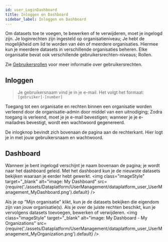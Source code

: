 ```yaml
---
id: user_LoginDashboard
title: Inloggen en Dashboard
sidebar_label: Inloggen en Dashboard
---
```


Om datasets toe te voegen, te bewerken of te verwijderen, moet je ingelogd zijn. Je loginrechten zijn ingesteld op organisatieniveau; Je hebt de mogelijkheid om lid te worden van één of meerdere organisaties. Hiermee kun je meerdere datasets in verschillende organisaties beheren. Elke organisatie bevat ook verschillende gebruikersrechten-niveaus; Rollen. 

Zie [Gebruikersrollen](user_UserRoles) voor meer informatie over gebruikersrechten.

## Inloggen
> Je gebruikersnaam vind je in je e-mail. Het volgt het formaat: `[gebruiker]-[number]`

Toegang tot een organisatie en rechten binnen een organisatie worden verleend door de organisatie-admin door middel van een uitnodiging; Zodra toegang is verleend, moet je je e-mail bevestigen; wanneer je je e-mailadres bevestigt, wordt een wachtwoord gegenereerd. 

De inlogknop bevindt zich bovenaan de pagina aan de rechterkant. Hier logt je in met jouw gebruikersnaam en wachtwoord. 

<!-- ![SCREENCAST: login?](assets/Dataplatform/UserManagement/dataplatform_user_UserManagement_login_screencast.gif) -->

<!-- ![SCREENCAST: ???](assets/Dataplatform/UserManagement/dataplatform_user_UserManagement_loggedIn_screencast.gif) -->


## Dashboard
Wanneer je bent ingelogd verschijnt je naam bovenaan de pagina; je wordt naar het dashboard geleid. Met het dashboard kun je de nieuwste datasets bekijken waaraan je eerder hebt gewerkt.
<img class="imageStyle" target="_blank" alt="image: My Dashboard" src={require('./assets/Dataplatform/UserManagement/dataplatform_user_UserManagement_MyDashboard.png').default} />

Als je op "Mijn organisatie" klikt, kun je de datasets bekijken die eigendom zijn van jouw organisatie(s). Als je over de juiste rechten beschikt, kun je vervolgens datasets toevoegen, bewerken of verwijderen.
<img class="imageStyle" target="_blank" alt="image: My Dashboard - My Organizations" src={require('./assets/Dataplatform/UserManagement/dataplatform_user_UserManagement_MyOrganization.png').default} />
